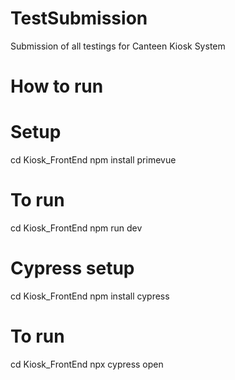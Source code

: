 # TestSubmission
Submission of all testings for Canteen Kiosk System

# How to run

# Setup
cd Kiosk_FrontEnd
npm install primevue

# To run
cd Kiosk_FrontEnd
npm run dev

# Cypress setup
cd Kiosk_FrontEnd
npm install cypress

# To run
cd Kiosk_FrontEnd
npx cypress open
